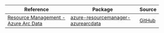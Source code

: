 | Reference | Package | Source |
|---|---|---|
|[Resource Management - Azure Arc Data](resourcemanager-azurearcdata-readme.md)|[azure-resourcemanager-azurearcdata](https://repo1.maven.org/maven2/com/azure/resourcemanager/azure-resourcemanager-azurearcdata)|[GitHub](https://github.com/Azure/azure-sdk-for-java/blob/main/sdk/azurearcdata/azure-resourcemanager-azurearcdata)|
